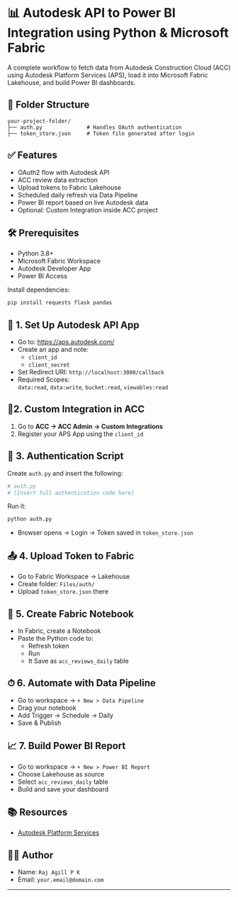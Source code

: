 # 📊 Autodesk API to Power BI Integration using Python & Microsoft Fabric

A complete workflow to fetch data from Autodesk Construction Cloud (ACC) using Autodesk Platform Services (APS), load it into Microsoft Fabric Lakehouse, and build Power BI dashboards.

## 📁 Folder Structure

```
your-project-folder/
├── auth.py              # Handles OAuth authentication
├── token_store.json     # Token file generated after login
```

## ✅ Features

- OAuth2 flow with Autodesk API
- ACC review data extraction
- Upload tokens to Fabric Lakehouse
- Scheduled daily refresh via Data Pipeline
- Power BI report based on live Autodesk data
- Optional: Custom Integration inside ACC project

## 🛠️ Prerequisites

- Python 3.8+
- Microsoft Fabric Workspace
- Autodesk Developer App
- Power BI Access

Install dependencies:

```bash
pip install requests flask pandas
```

## 🔐 1. Set Up Autodesk API App

- Go to: https://aps.autodesk.com/
- Create an app and note:
  - `client_id`
  - `client_secret`
- Set Redirect URI: `http://localhost:3000/callback`
- Required Scopes:  
  `data:read`, `data:write`, `bucket:read`, `viewables:read`

## 🔌2. Custom Integration in ACC

1. Go to **ACC → ACC Admin → Custom Integrations**
2. Register your APS App using the `client_id`

## 🔑 3. Authentication Script

Create `auth.py` and insert the following:

```python
# auth.py
# [Insert full authentication code here]
```

Run it:

```bash
python auth.py
```

- Browser opens → Login → Token saved in `token_store.json`

## 📤 4. Upload Token to Fabric

- Go to Fabric Workspace → Lakehouse
- Create folder: `Files/auth/`
- Upload `token_store.json` there

## 📓 5. Create Fabric Notebook

- In Fabric, create a Notebook
- Paste the Python code to:
  - Refresh token
  - Run
  - It Save as `acc_reviews_daily` table

## ⏱ 6. Automate with Data Pipeline

- Go to workspace → `+ New > Data Pipeline`
- Drag your notebook
- Add Trigger → Schedule → Daily
- Save & Publish

## 📈 7. Build Power BI Report

- Go to workspace → `+ New > Power BI Report`
- Choose Lakehouse as source
- Select `acc_reviews_daily` table
- Build and save your dashboard

## 📚 Resources

- [Autodesk Platform Services](https://aps.autodesk.com/)

## 👨‍💻 Author

- Name: `Raj Agill P K`
- Email: `your.email@domain.com`

---

